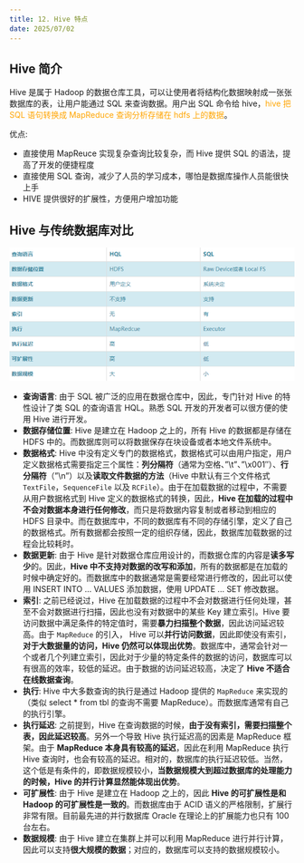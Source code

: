 ```yaml
---
title: 12. Hive 特点
date: 2025/07/02
---
```



## Hive 简介
Hive 是属于 Hadoop 的数据仓库工具，可以让使用者将结构化数据映射成一张张数据库的表，让用户能通过 SQL 来查询数据。用户出 SQL 命令给 hive，<font color="orange">hive 把 SQL 语句转换成 MapReduce 查询分析存储在 hdfs 上的数据</font>。

优点:
* 直接使用 MapReuce 实现复杂查询比较复杂，而 Hive 提供 SQL 的语法，提高了开发的便捷程度
* 直接使用 SQL 查询，减少了人员的学习成本，哪怕是数据库操作人员能很快上手
* HIVE 提供很好的扩展性，方便用户增加功能

## Hive 与传统数据库对比
![Hive 与传统数据库对比](static/Hive-SQL-Compare.png)

* **查询语言**: 由于 SQL 被广泛的应用在数据仓库中，因此，专门针对 Hive 的特性设计了类 SQL 的查询语言 HQL。熟悉 SQL 开发的开发者可以很方便的使用 Hive 进行开发。
* **数据存储位置**: Hive 是建立在 Hadoop 之上的，所有 Hive 的数据都是存储在 HDFS 中的。而数据库则可以将数据保存在块设备或者本地文件系统中。
* **数据格式**: Hive 中没有定义专门的数据格式，数据格式可以由用户指定，用户定义数据格式需要指定三个属性：**列分隔符**（通常为空格、”\t”、”\x001″）、**行分隔符**（”\n”）以及**读取文件数据的方法**（Hive 中默认有三个文件格式 `TextFile`，`SequenceFile` 以及 `RCFile`）。由于在加载数据的过程中，不需要从用户数据格式到 Hive 定义的数据格式的转换，因此，**Hive 在加载的过程中不会对数据本身进行任何修改**，而只是将数据内容复制或者移动到相应的 HDFS 目录中。而在数据库中，不同的数据库有不同的存储引擎，定义了自己的数据格式。所有数据都会按照一定的组织存储，因此，数据库加载数据的过程会比较耗时。
* **数据更新**: 由于 Hive 是针对数据仓库应用设计的，而数据仓库的内容是**读多写少**的。因此，**Hive 中不支持对数据的改写和添加**，所有的数据都是在加载的时候中确定好的。而数据库中的数据通常是需要经常进行修改的，因此可以使用 INSERT INTO ... VALUES 添加数据，使用 UPDATE ... SET 修改数据。
* **索引**: 之前已经说过，Hive 在加载数据的过程中不会对数据进行任何处理，甚至不会对数据进行扫描，因此也没有对数据中的某些 Key 建立索引。Hive 要访问数据中满足条件的特定值时，需要**暴力扫描整个数据**，因此访问延迟较高。由于 `MapReduce` 的引入， Hive 可以**并行访问数据**，因此即使没有索引，**对于大数据量的访问，Hive 仍然可以体现出优势**。数据库中，通常会针对一个或者几个列建立索引，因此对于少量的特定条件的数据的访问，数据库可以有很高的效率，较低的延迟。由于数据的访问延迟较高，决定了 **Hive 不适合在线数据查询**。
* **执行**: Hive 中大多数查询的执行是通过 Hadoop 提供的 `MapReduce` 来实现的（类似 select * from tbl 的查询不需要 MapReduce）。而数据库通常有自己的执行引擎。
* **执行延迟**: 之前提到，Hive 在查询数据的时候，**由于没有索引，需要扫描整个表，因此延迟较高**。另外一个导致 Hive 执行延迟高的因素是 MapReduce 框架。由于 **MapReduce 本身具有较高的延迟**，因此在利用 MapReduce 执行 Hive 查询时，也会有较高的延迟。相对的，数据库的执行延迟较低。当然，这个低是有条件的，即数据规模较小，**当数据规模大到超过数据库的处理能力的时候，Hive 的并行计算显然能体现出优势**。
* **可扩展性**: 由于 Hive 是建立在 Hadoop 之上的，因此 **Hive 的可扩展性是和 Hadoop 的可扩展性是一致的**。而数据库由于 ACID 语义的严格限制，扩展行非常有限。目前最先进的并行数据库 Oracle 在理论上的扩展能力也只有 100 台左右。
* **数据规模**: 由于 Hive 建立在集群上并可以利用 MapReduce 进行并行计算，因此可以支持**很大规模的数据**；对应的，数据库可以支持的数据规模较小。

